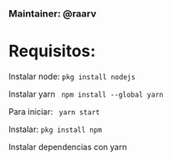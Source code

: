 ### Maintainer: @raarv

# Requisitos:

Instalar node:
```pkg install nodejs```

Instalar yarn
``` npm install --global yarn```

Para iniciar:
``` yarn start```

Instalar: 
```pkg install npm```

Instalar dependencias con yarn
